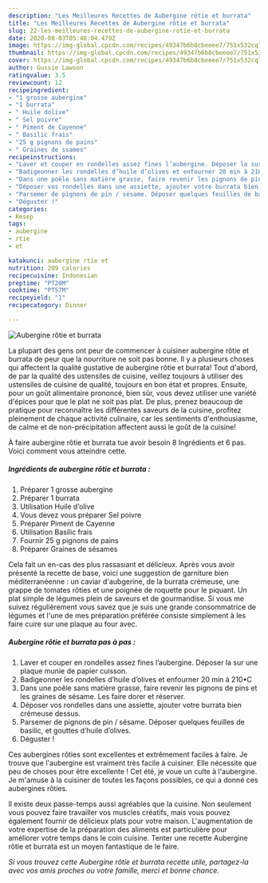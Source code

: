 ```yaml
---
description: "Les Meilleures Recettes de Aubergine rôtie et burrata"
title: "Les Meilleures Recettes de Aubergine rôtie et burrata"
slug: 22-les-meilleures-recettes-de-aubergine-rotie-et-burrata
date: 2020-08-03T05:48:04.479Z
image: https://img-global.cpcdn.com/recipes/49347b6b8cbeeee7/751x532cq70/aubergine-rotie-et-burrata-photo-principale-de-la-recette.jpg
thumbnail: https://img-global.cpcdn.com/recipes/49347b6b8cbeeee7/751x532cq70/aubergine-rotie-et-burrata-photo-principale-de-la-recette.jpg
cover: https://img-global.cpcdn.com/recipes/49347b6b8cbeeee7/751x532cq70/aubergine-rotie-et-burrata-photo-principale-de-la-recette.jpg
author: Gussie Lawson
ratingvalue: 3.5
reviewcount: 12
recipeingredient:
- "1 grosse aubergine"
- "1 burrata"
- " Huile dolive"
- " Sel poivre"
- " Piment de Cayenne"
- " Basilic frais"
- "25 g pignons de pains"
- " Graines de ssames"
recipeinstructions:
- "Laver et couper en rondelles assez fines l’aubergine. Déposer la sur une plaque munie de papier cuisson."
- "Badigeonner les rondelles d’huile d’olives et enfourner 20 min à 210•C"
- "Dans une poêle sans matière grasse, faire revenir les pignons de pins et les graines de sésame. Les faire dorer et réserver."
- "Déposer vos rondelles dans une assiette, ajouter votre burrata bien crémeuse dessus."
- "Parsemer de pignons de pin / sésame. Déposer quelques feuilles de basilic, et gouttes d’huile d’olives."
- "Déguster !"
categories:
- Resep
tags:
- aubergine
- rtie
- et

katakunci: aubergine rtie et 
nutrition: 209 calories
recipecuisine: Indonesian
preptime: "PT20M"
cooktime: "PT57M"
recipeyield: "1"
recipecategory: Dinner

---
```



![Aubergine rôtie et burrata](https://img-global.cpcdn.com/recipes/49347b6b8cbeeee7/751x532cq70/aubergine-rotie-et-burrata-photo-principale-de-la-recette.jpg)

La plupart des gens ont peur de commencer à cuisiner aubergine rôtie et burrata de peur que la nourriture ne soit pas bonne. Il y a plusieurs choses qui affectent la qualité gustative de aubergine rôtie et burrata! Tout d'abord, de par la qualité des ustensiles de cuisine, veillez toujours à utiliser des ustensiles de cuisine de qualité, toujours en bon état et propres. Ensuite, pour un goût alimentaire prononcé, bien sûr, vous devez utiliser une variété d'épices pour que le plat ne soit pas plat. De plus, prenez beaucoup de pratique pour reconnaître les différentes saveurs de la cuisine, profitez pleinement de chaque activité culinaire, car les sentiments d'enthousiasme, de calme et de non-précipitation affectent aussi le goût de la cuisine!

<!--inarticleads1-->

À faire aubergine rôtie et burrata tue avoir besoin 8 Ingrédients et 6 pas. Voici comment vous atteindre cette.

##### Ingrédients de aubergine rôtie et burrata :

1. Préparer 1 grosse aubergine
1. Préparer 1 burrata
1. Utilisation  Huile d’olive
1. Vous devez vous préparer  Sel poivre
1. Préparer  Piment de Cayenne
1. Utilisation  Basilic frais
1. Fournir 25 g pignons de pains
1. Préparer  Graines de sésames


Cela fait un en-cas des plus rassasiant et délicieux. Après vous avoir présenté la recette de base, voici une suggestion de garniture bien méditerranéenne : un caviar d&#39;aubgerine, de la burrata crémeuse, une grappe de tomates rôties et une poignée de roquette pour le piquant. Un plat simple de légumes plein de saveurs et de gourmandise. Si vous me suivez régulièrement vous savez que je suis une grande consommatrice de légumes et l&#39;une de mes préparation préférée consiste simplement à les faire cuire sur une plaque au four avec. 

<!--inarticleads2-->

##### Aubergine rôtie et burrata pas à pas :

1. Laver et couper en rondelles assez fines l’aubergine. Déposer la sur une plaque munie de papier cuisson.
1. Badigeonner les rondelles d’huile d’olives et enfourner 20 min à 210•C
1. Dans une poêle sans matière grasse, faire revenir les pignons de pins et les graines de sésame. Les faire dorer et réserver.
1. Déposer vos rondelles dans une assiette, ajouter votre burrata bien crémeuse dessus.
1. Parsemer de pignons de pin / sésame. Déposer quelques feuilles de basilic, et gouttes d’huile d’olives.
1. Déguster !


Ces aubergines rôties sont excellentes et extrêmement faciles à faire. Je trouve que l&#39;aubergine est vraiment très facile à cuisiner. Elle nécessite que peu de choses pour être excellente ! Cet été, je voue un culte à l&#39;aubergine. Je m&#39;amuse à la cuisiner de toutes les façons possibles, ce qui a donné ces aubergines rôties. 

<!--inarticleads1-->

<p>
Il existe deux passe-temps aussi agréables que la cuisine. Non seulement vous pouvez faire travailler vos muscles créatifs, mais vous pouvez également fournir de délicieux plats pour votre maison. L'augmentation de votre expertise de la préparation des aliments est particulière pour améliorer votre temps dans le coin cuisine. Tenter une recette Aubergine rôtie et burrata est un moyen fantastique de le faire.
</p>

<p>
<i>Si vous trouvez cette Aubergine rôtie et burrata recette utile, partagez-la avec vos amis proches ou votre famille, merci et bonne chance.</i>
</p>
